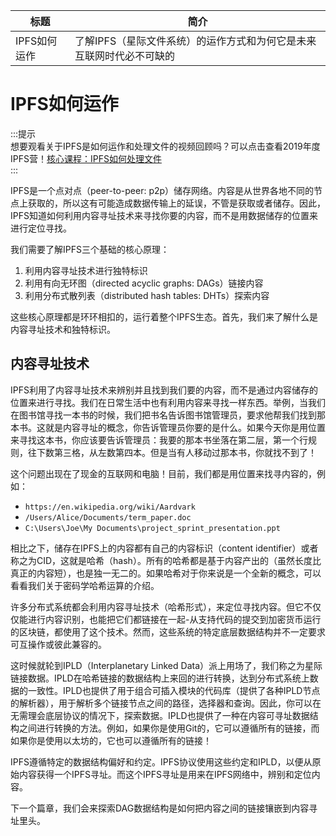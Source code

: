 标题|简介
| --- | --- |
IPFS如何运作|了解IPFS（星际文件系统）的运作方式和为何它是未来互联网时代必不可缺的

# IPFS如何运作

:::提示   
想要观看关于IPFS是如何运作和处理文件的视频回顾吗？可以点击查看2019年度IPFS营！[核心课程：IPFS如何处理文件](https://www.youtube.com/watch?v=Z5zNPwMDYGg)  
::: 

IPFS是一个点对点（peer-to-peer: p2p）储存网络。内容是从世界各地不同的节点上获取的，所以这有可能造成数据传输上的延误，不管是获取或者储存。因此，IPFS知道如何利用内容寻址技术来寻找你要的内容，而不是用数据储存的位置来进行定位寻找。  

我们需要了解IPFS三个基础的核心原理：
1. 利用内容寻址技术进行独特标识
2. 利用有向无环图（directed acyclic graphs: DAGs）链接内容
3. 利用分布式散列表（distributed hash tables: DHTs）探索内容

这些核心原理都是环环相扣的，运行着整个IPFS生态。首先，我们来了解什么是内容寻址技术和独特标识。

## 内容寻址技术

IPFS利用了内容寻址技术来辨别并且找到我们要的内容，而不是通过内容储存的位置来进行寻找。我们在日常生活中也有利用内容来寻找一样东西。举例，当我们在图书馆寻找一本书的时候，我们把书名告诉图书馆管理员，要求他帮我们找到那本书。这就是内容寻址的概念，你告诉管理员你要的是什么。如果今天你是用位置来寻找这本书，你应该要告诉管理员：我要的那本书坐落在第二层，第一个行规则，往下数第三格，从左数第四本。但是当有人移动过那本书，你就找不到了！

这个问题出现在了现金的互联网和电脑！目前，我们都是用位置来找寻内容的，例如：

- `https://en.wikipedia.org/wiki/Aardvark`
- `/Users/Alice/Documents/term_paper.doc`
- `C:\Users\Joe\My Documents\project_sprint_presentation.ppt`

相比之下，储存在IPFS上的内容都有自己的内容标识（content identifier）或者称之为CID，这就是哈希（hash）。所有的哈希都是基于内容产出的（虽然长度比真正的内容短），也是独一无二的。如果哈希对于你来说是一个全新的概念，可以看看我们关于密码学哈希运算的介绍。

许多分布式系统都会利用内容寻址技术（哈希形式），来定位寻找内容。但它不仅仅能进行内容识别，也能把它们都链接在一起-从支持代码的提交到加密货币运行的区块链，都使用了这个技术。然而，这些系统的特定底层数据结构并不一定要求可互操作或彼此兼容的。

这时候就轮到IPLD（Interplanetary Linked Data）派上用场了，我们称之为星际链接数据。IPLD在哈希链接的数据结构上来回的进行转换，达到分布式系统上数据的一致性。IPLD也提供了用于组合可插入模块的代码库（提供了各种IPLD节点的解析器），用于解析多个链接节点之间的路径，选择器和查询。因此，你可以在无需理会底层协议的情况下，探索数据。IPLD也提供了一种在内容可寻址数据结构之间进行转换的方法。例如，如果你是使用Git的，它可以遵循所有的链接，而如果你是使用以太坊的，它也可以遵循所有的链接！  

IPFS遵循特定的数据结构偏好和约定。IPFS协议使用这些约定和IPLD，以便从原始内容获得一个IPFS寻址。而这个IPFS寻址是用来在IPFS网络中，辨别和定位内容。  

下一个篇章，我们会来探索DAG数据结构是如何把内容之间的链接镶嵌到内容寻址里头。




